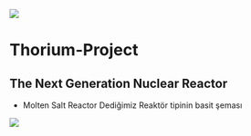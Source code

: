  ![](https://img.shields.io/badge/Thorium%20Project-Reactor%20%2F%20particle_accelerator%20%2F%20Nuclear_Reactor%20%2F%20ue5%20%2F%20Thorium-purple)
# Thorium-Project
## The Next Generation Nuclear Reactor 

   * Molten Salt Reactor Dediğimiz Reaktör tipinin basit şeması
<tr>
<td>
<img src="https://www.mdpi.com/energies/energies-14-05279/article_deploy/html/images/energies-14-05279-g001.png">


 
</tr>
